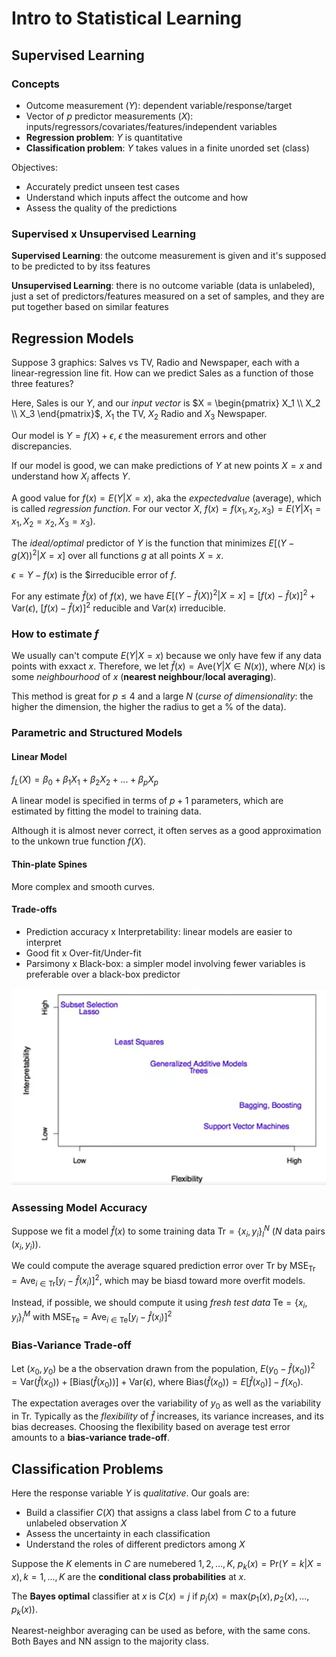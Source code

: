 # Intro to Statistical Learning
## Supervised Learning
### Concepts
- Outcome measurement ($Y$): dependent variable/response/target
- Vector of $p$ predictor measurements ($X$): inputs/regressors/covariates/features/independent variables
- **Regression problem**: $Y$ is quantitative
- **Classification problem**: $Y$ takes values in a finite unorded set (class)

Objectives:
- Accurately predict unseen test cases
- Understand which inputs affect the outcome and how
- Assess the quality of the predictions

### Supervised x Unsupervised Learning
**Supervised Learning**: the outcome measurement is given and it's supposed to be predicted to by itss features

**Unsupervised Learning**: there is no outcome variable (data is unlabeled), just a set of predictors/features measured on a set of samples, and they are put together based on similar features

## Regression Models
Suppose 3 graphics: Salves vs TV, Radio and Newspaper, each with a linear-regression line fit. How can we predict Sales as a function of those three features?

Here, Sales is our $Y$, and our *input vector* is $X = \begin{pmatrix} X_1 \\ X_2 \\ X_3 \end{pmatrix}$, $X_1$ the TV, $X_2$ Radio and $X_3$ Newspaper.

Our model is $Y = f(X) + \epsilon$, $\epsilon$ the measurement errors and other discrepancies.

If our model is good, we can make predictions of $Y$ at new points $X = x$ and understand how $X_i$ affects $Y$.

A good value for $f(x) = E(Y | X = x)$, aka the $expected value$ (average), which is called *regression function*. For our vector $X$, $f(x) = f(x_1, x_2, x_3) = E(Y | X_1 = x_1, X_2 = x_2, X_3 = x_3)$.

The *ideal/optimal* predictor of $Y$ is the function that minimizes $E[(Y - g(X))^2 | X = x]$ over all functions $g$ at all points $X = x$.

$\epsilon = Y - f(x)$ is the $irreducible error of $f$.

For any estimate $\hat{f}(x)$ of $f(x)$, we have $E[ (Y - \hat{f}(X))^2 | X = x ] = [f(x) - \hat{f}(x)]^2 + \text{Var}(\epsilon)$, $[f(x) - \hat{f}(x)]^2$ reducible and $\text{Var}(x)$ irreducible.

### How to estimate $f$
We usually can't compute $E(Y | X = x)$ because we only have few if any data points with exxact $x$. Therefore, we let $\hat{f}(x) = \text{Ave}(Y | X \in N(x))$, where $N(x)$ is some *neighbourhood* of $x$ (**nearest neighbour**/**local averaging**). 

This method is great for $p \le 4$ and a large $N$ (*curse of dimensionality*: the higher the dimension, the higher the radius to get a % of the data).

### Parametric and Structured Models
#### Linear Model
$f_L (X) = \beta_0 + \beta_1 X_1 + \beta_2 X_2 + ... + \beta_p X_p$

A linear model is specified in terms of $p + 1$ parameters, which are estimated by fitting the model to training data.

Although it is almost never correct, it often serves as a good approximation to the unkown true function $f(X)$.

#### Thin-plate Spines
More complex and smooth curves.

#### Trade-offs
- Prediction accuracy x Interpretability: linear models are easier to interpret
- Good fit x Over-fit/Under-fit
- Parsimony x Black-box: a simpler model involving fewer variables is preferable over a black-box predictor

![Models (Interpretability x Flexibility)](image-1.png)


### Assessing Model Accuracy
Suppose we fit a model $\hat{f}(x)$ to some training data $\text{Tr} = \{x_i,y_i\}_l^N$ ($N$ data pairs $(x_i,y_i)$).

We could compute the average squared prediction error over Tr by $\text{MSE}_{\text{Tr}} = \text{Ave}_{i \in \text{Tr}}[y_i - \hat{f}(x_i)]^2$, which may be biasd toward more overfit models.

Instead, if possible, we should compute it using *fresh test data* $\text{Te} = \{x_i, y_i\}_l^M$ with $\text{MSE}_{\text{Te}} = \text{Ave}_{i \in \text{Te}}[y_i - \hat{f}(x_i)]^2$

### Bias-Variance Trade-off
Let $(x_0, y_0)$ be a the observation drawn from the population, $E(y_0 - \hat{f}(x_0))^2 = \text{Var}(\hat{f}(x_0)) + [\text{Bias}(\hat{f}(x_0))] + \text{Var}(\epsilon)$, where $\text{Bias}(\hat{f}(x_0)) = E[\hat{f}(x_0)] - f(x_0)$.

The expectation averages over the variability of $y_0$ as well as the variability in $\text{Tr}$. Typically as the *flexibility* of $\hat{f}$ increases, its variance increases, and its bias decreases. Choosing the flexibility based on average test error amounts to a **bias-variance trade-off**.

## Classification Problems
Here the response variable $Y$ is *qualitative*. Our goals are:
- Build a classifier $C(X)$ that assigns a class label from $C$ to a future unlabeled observation $X$
- Assess the uncertainty in each classification
- Understand the roles of different predictors among $X$

Suppose the $K$ elements in $C$ are numebered $1, 2, ..., K$, $p_k(x) = \text{Pr}(Y = k | X = x), k = 1, ..., K$ are the **conditional class probabilities** at $x$.

The **Bayes optimal** classifier at $x$ is $C(x) = j$ if $p_j(x) = \text{max}(p_1(x), p_2(x), ... , p_k(x))$.

Nearest-neighbor averaging can be used as before, with the same cons. Both Bayes and NN assign to the majority class.